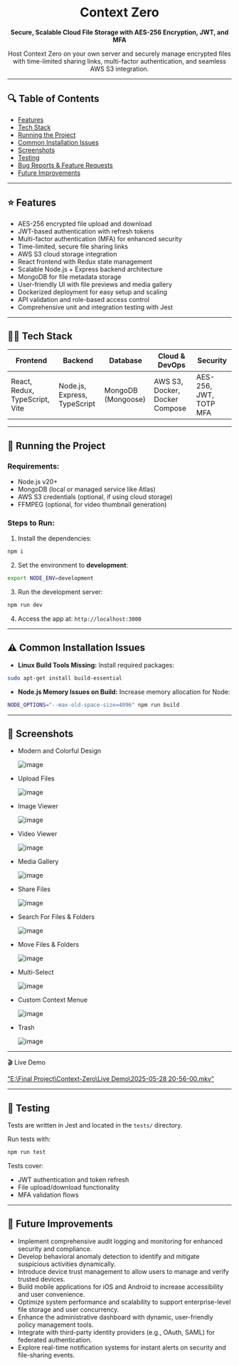 
<div align="center">

</div>

<div align="center">

# Context Zero

<strong>Secure, Scalable Cloud File Storage with AES-256 Encryption, JWT, and MFA</strong>

<p>Host Context Zero on your own server and securely manage encrypted files with time-limited sharing links, multi-factor authentication, and seamless AWS S3 integration.</p>



</div>

---

## 🔍 Table of Contents

- [Features](#features)  
- [Tech Stack](#tech-stack)  
- [Running the Project](#running-the-project)  
- [Common Installation Issues](#common-installation-issues)  
- [Screenshots](#screenshots)  
- [Testing](#testing)  
- [Bug Reports & Feature Requests](#bug-reports--feature-requests)  
- [Future Improvements](#known-issues--future-improvements)  

---

## ⭐️ Features

- AES-256 encrypted file upload and download  
- JWT-based authentication with refresh tokens  
- Multi-factor authentication (MFA) for enhanced security  
- Time-limited, secure file sharing links  
- AWS S3 cloud storage integration  
- React frontend with Redux state management  
- Scalable Node.js + Express backend architecture  
- MongoDB for file metadata storage  
- User-friendly UI with file previews and media gallery  
- Dockerized deployment for easy setup and scaling  
- API validation and role-based access control  
- Comprehensive unit and integration testing with Jest  

---

## 👨‍🔬 Tech Stack

| Frontend                    | Backend                   | Database     | Cloud & DevOps         | Security               |
|-----------------------------|---------------------------|--------------|------------------------|------------------------|
| React, Redux, TypeScript, Vite | Node.js, Express, TypeScript | MongoDB (Mongoose) | AWS S3, Docker, Docker Compose | AES-256, JWT, TOTP MFA |

---

## 🏃 Running the Project

### Requirements:
- Node.js v20+  
- MongoDB (local or managed service like Atlas)  
- AWS S3 credentials (optional, if using cloud storage)  
- FFMPEG (optional, for video thumbnail generation)

### Steps to Run:

1. Install the dependencies:

```bash
npm i
```

2. Set the environment to **development**:

```bash
export NODE_ENV=development
```

3. Run the development server:

```bash
npm run dev
```

4. Access the app at: `http://localhost:3000`

---

## ⚠️ Common Installation Issues

* **Linux Build Tools Missing:** Install required packages:

```bash
sudo apt-get install build-essential
```

* **Node.js Memory Issues on Build:** Increase memory allocation for Node:

```bash
NODE_OPTIONS="--max-old-space-size=4096" npm run build
```

---

## 📸 Screenshots

* Modern and Colorful Design

  ![image](https://github.com/user-attachments/assets/a7f2b63a-2e7f-4133-813b-0e72001ab957)

* Upload Files

  ![image](https://github.com/user-attachments/assets/0d4d8c06-170a-4a94-8c76-ac5ab5e7ceea)

* Image Viewer

  ![image](https://github.com/user-attachments/assets/c50c0075-a0f6-4b05-962c-3f7d870b2e10)

* Video Viewer

  ![image](https://github.com/user-attachments/assets/65292229-4c04-42a1-9513-b5c96692114a)

* Media Gallery

  ![image](https://github.com/user-attachments/assets/81f72845-9f7e-4c70-baa1-152ff6b4f325)

* Share Files

  ![image](https://github.com/user-attachments/assets/358413d2-8afd-4ac8-b7f2-d4980fc4b0f5)

* Search For Files & Folders

  ![image](https://github.com/user-attachments/assets/a181b9c1-34f6-4ed8-825e-395c08e99ad4)

* Move Files & Folders

  ![image](https://github.com/user-attachments/assets/705b649c-6222-4400-9871-753aefc7897b)

* Multi-Select

  ![image](https://github.com/user-attachments/assets/00fbaf9c-63e6-415f-a926-a5a88e2bd7d3)

* Custom Context Menue

  ![image](https://github.com/user-attachments/assets/cfac6f32-2ca6-4022-b7e3-b0eb3d30aeb6)

* Trash

  ![image](https://github.com/user-attachments/assets/870cb1d3-ba87-4af6-87ab-e7d5e6f5101b)


---

🎬 Live Demo

["E:\Final Project\Context-Zero\Live Demo\2025-05-28 20-56-00.mkv"](url)

---

## 🧪 Testing

Tests are written in Jest and located in the `tests/` directory.

Run tests with:

```bash
npm run test
```

Tests cover:
* JWT authentication and token refresh
* File upload/download functionality
* MFA validation flows

---

## 🔮 Future Improvements

* Implement comprehensive audit logging and monitoring for enhanced security and compliance.
* Develop behavioral anomaly detection to identify and mitigate suspicious activities dynamically.
* Introduce device trust management to allow users to manage and verify trusted devices.
* Build mobile applications for iOS and Android to increase accessibility and user convenience.
* Optimize system performance and scalability to support enterprise-level file storage and user concurrency.
* Enhance the administrative dashboard with dynamic, user-friendly policy management tools.
* Integrate with third-party identity providers (e.g., OAuth, SAML) for federated authentication.
* Explore real-time notification systems for instant alerts on security and file-sharing events.










